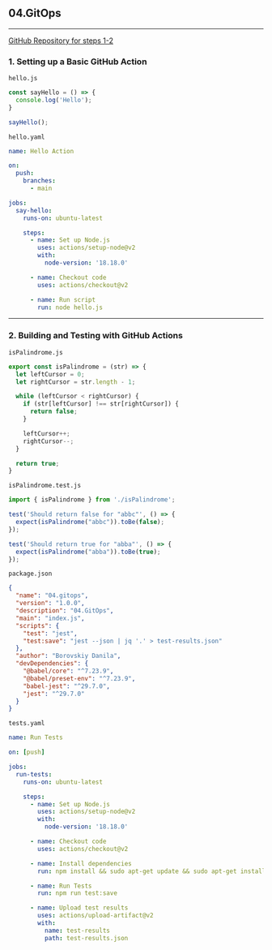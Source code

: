 ## 04.GitOps

---

[GitHub Repository for steps 1-2](https://github.com/dborovskiy00/04.GitOps)

### 1. Setting up a Basic GitHub Action

`hello.js`

```javascript
const sayHello = () => {
  console.log('Hello');
}

sayHello();
```

`hello.yaml`

```yaml
name: Hello Action

on:
  push:
    branches:
      - main

jobs:
  say-hello:
    runs-on: ubuntu-latest

    steps:
      - name: Set up Node.js
        uses: actions/setup-node@v2
        with:
          node-version: '18.18.0'

      - name: Checkout code
        uses: actions/checkout@v2

      - name: Run script
        run: node hello.js
```

---

### 2. Building and Testing with GitHub Actions

`isPalindrome.js`

```javascript
export const isPalindrome = (str) => {
  let leftCursor = 0;
  let rightCursor = str.length - 1;

  while (leftCursor < rightCursor) {
    if (str[leftCursor] !== str[rightCursor]) {
      return false;
    }

    leftCursor++;
    rightCursor--;
  }

  return true;
}
```

`isPalindrome.test.js`

```javascript
import { isPalindrome } from './isPalindrome';

test('Should return false for "abbc"', () => {
  expect(isPalindrome("abbc")).toBe(false);
});

test('Should return true for "abba"', () => {
  expect(isPalindrome("abba")).toBe(true);
});
```

`package.json`
```json
{
  "name": "04.gitops",
  "version": "1.0.0",
  "description": "04.GitOps",
  "main": "index.js",
  "scripts": {
    "test": "jest",
    "test:save": "jest --json | jq '.' > test-results.json"
  },
  "author": "Borovskiy Danila",
  "devDependencies": {
    "@babel/core": "^7.23.9",
    "@babel/preset-env": "^7.23.9",
    "babel-jest": "^29.7.0",
    "jest": "^29.7.0"
  }
}
```

`tests.yaml`

```yaml
name: Run Tests

on: [push]

jobs:
  run-tests:
    runs-on: ubuntu-latest

    steps:
      - name: Set up Node.js
        uses: actions/setup-node@v2
        with:
          node-version: '18.18.0'

      - name: Checkout code
        uses: actions/checkout@v2

      - name: Install dependencies
        run: npm install && sudo apt-get update && sudo apt-get install -y jq

      - name: Run Tests
        run: npm run test:save

      - name: Upload test results
        uses: actions/upload-artifact@v2
        with:
          name: test-results
          path: test-results.json
```




